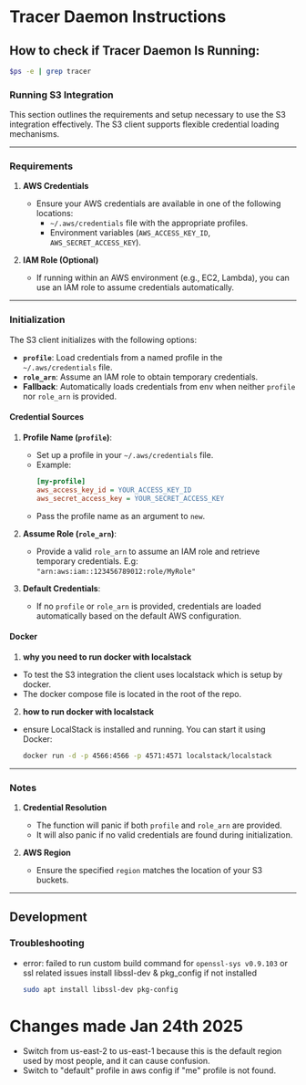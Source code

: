 # Tracer Daemon Instructions

## How to check if Tracer Daemon Is Running:

```bash
$ps -e | grep tracer
```


### Running S3 Integration

This section outlines the requirements and setup necessary to use the S3 integration effectively. The S3 client supports flexible credential loading mechanisms.

---

### **Requirements**

1. **AWS Credentials**
   - Ensure your AWS credentials are available in one of the following locations:
     - `~/.aws/credentials` file with the appropriate profiles.
     - Environment variables (`AWS_ACCESS_KEY_ID`, `AWS_SECRET_ACCESS_KEY`).

2. **IAM Role (Optional)**
   - If running within an AWS environment (e.g., EC2, Lambda), you can use an IAM role to assume credentials automatically.


---

### **Initialization**
The S3 client initializes with the following options:
- **`profile`**: Load credentials from a named profile in the `~/.aws/credentials` file.
- **`role_arn`**: Assume an IAM role to obtain temporary credentials.
- **Fallback**: Automatically loads credentials from env when neither `profile` nor `role_arn` is provided.

#### Credential Sources
1. **Profile Name (`profile`)**:
   - Set up a profile in your `~/.aws/credentials` file.
   - Example:
     ```ini
     [my-profile]
     aws_access_key_id = YOUR_ACCESS_KEY_ID
     aws_secret_access_key = YOUR_SECRET_ACCESS_KEY
     ```
   - Pass the profile name as an argument to `new`.

2. **Assume Role (`role_arn`)**:
   - Provide a valid `role_arn` to assume an IAM role and retrieve temporary credentials. E.g: `"arn:aws:iam::123456789012:role/MyRole"`

3. **Default Credentials**:
   - If no `profile` or `role_arn` is provided, credentials are loaded automatically based on the default AWS configuration.

#### Docker
1. **why you need to run docker with localstack**
- To test the S3 integration the client uses localstack which is setup by docker. 
- The docker compose file is located in the root of the repo. 

2. **how to run docker with localstack**
- ensure LocalStack is installed and running. You can start it using Docker:
   ```bash
   docker run -d -p 4566:4566 -p 4571:4571 localstack/localstack
   ```

---

### **Notes**
1. **Credential Resolution**
   - The function will panic if both `profile` and `role_arn` are provided.
   - It will also panic if no valid credentials are found during initialization.

2. **AWS Region**
   - Ensure the specified `region` matches the location of your S3 buckets.

---

## Development


### Troubleshooting

-  error: failed to run custom build command for `openssl-sys v0.9.103` or ssl related issues
install libssl-dev & pkg_config if not installed
	```bash
	sudo apt install libssl-dev pkg-config 
	```



# Changes made Jan 24th 2025
- Switch from us-east-2 to us-east-1 because this is the default region used by most people, and it can cause confusion. 
- Switch to "default" profile in aws config if "me" profile is not found. 

